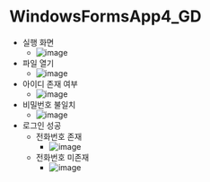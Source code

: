 # WindowsFormsApp4_GD

- 실행 화면
  - ![image](https://github.com/user-attachments/assets/c588c907-4b70-48be-96cc-3f371e44fb9b)
- 파일 열기
  - ![image](https://github.com/user-attachments/assets/1d643b8a-c525-453b-9e8f-25272d7cd5f4)
- 아이디 존재 여부
  - ![image](https://github.com/user-attachments/assets/6b882bb7-d489-41d6-81e5-1aff829f3af9)
- 비밀번호 불일치
  - ![image](https://github.com/user-attachments/assets/a24693d4-ad8f-4949-83bf-c31a7e2bcb77)
- 로그인 성공
  - 전화번호 존재
    - ![image](https://github.com/user-attachments/assets/5b3b1b73-32dc-4049-a47f-b2ece220be4e)
  - 전화번호 미존재
    - ![image](https://github.com/user-attachments/assets/361daa6c-e932-48a0-8cff-0274a821e141)

